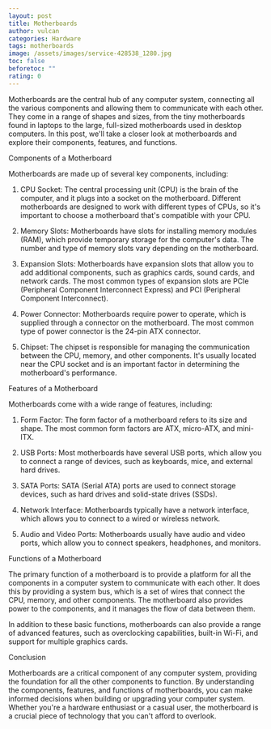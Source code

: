 ```yaml
---
layout: post
title: Motherboards
author: vulcan
categories: Hardware
tags: motherboards
image: /assets/images/service-428538_1280.jpg
toc: false
beforetoc: ""
rating: 0
---
```

Motherboards are the central hub of any computer system, connecting all the various components and allowing them to communicate with each other. They come in a range of shapes and sizes, from the tiny motherboards found in laptops to the large, full-sized motherboards used in desktop computers. In this post, we'll take a closer look at motherboards and explore their components, features, and functions.



Components of a Motherboard



Motherboards are made up of several key components, including:



1. CPU Socket: The central processing unit (CPU) is the brain of the computer, and it plugs into a socket on the motherboard. Different motherboards are designed to work with different types of CPUs, so it's important to choose a motherboard that's compatible with your CPU.

2. Memory Slots: Motherboards have slots for installing memory modules (RAM), which provide temporary storage for the computer's data. The number and type of memory slots vary depending on the motherboard.

3. Expansion Slots: Motherboards have expansion slots that allow you to add additional components, such as graphics cards, sound cards, and network cards. The most common types of expansion slots are PCIe (Peripheral Component Interconnect Express) and PCI (Peripheral Component Interconnect).

4. Power Connector: Motherboards require power to operate, which is supplied through a connector on the motherboard. The most common type of power connector is the 24-pin ATX connector.

5. Chipset: The chipset is responsible for managing the communication between the CPU, memory, and other components. It's usually located near the CPU socket and is an important factor in determining the motherboard's performance.



Features of a Motherboard



Motherboards come with a wide range of features, including:



1. Form Factor: The form factor of a motherboard refers to its size and shape. The most common form factors are ATX, micro-ATX, and mini-ITX.

2. USB Ports: Most motherboards have several USB ports, which allow you to connect a range of devices, such as keyboards, mice, and external hard drives.

3. SATA Ports: SATA (Serial ATA) ports are used to connect storage devices, such as hard drives and solid-state drives (SSDs).

4. Network Interface: Motherboards typically have a network interface, which allows you to connect to a wired or wireless network.

5. Audio and Video Ports: Motherboards usually have audio and video ports, which allow you to connect speakers, headphones, and monitors.



Functions of a Motherboard



The primary function of a motherboard is to provide a platform for all the components in a computer system to communicate with each other. It does this by providing a system bus, which is a set of wires that connect the CPU, memory, and other components. The motherboard also provides power to the components, and it manages the flow of data between them.



In addition to these basic functions, motherboards can also provide a range of advanced features, such as overclocking capabilities, built-in Wi-Fi, and support for multiple graphics cards.



Conclusion



Motherboards are a critical component of any computer system, providing the foundation for all the other components to function. By understanding the components, features, and functions of motherboards, you can make informed decisions when building or upgrading your computer system. Whether you're a hardware enthusiast or a casual user, the motherboard is a crucial piece of technology that you can't afford to overlook.
